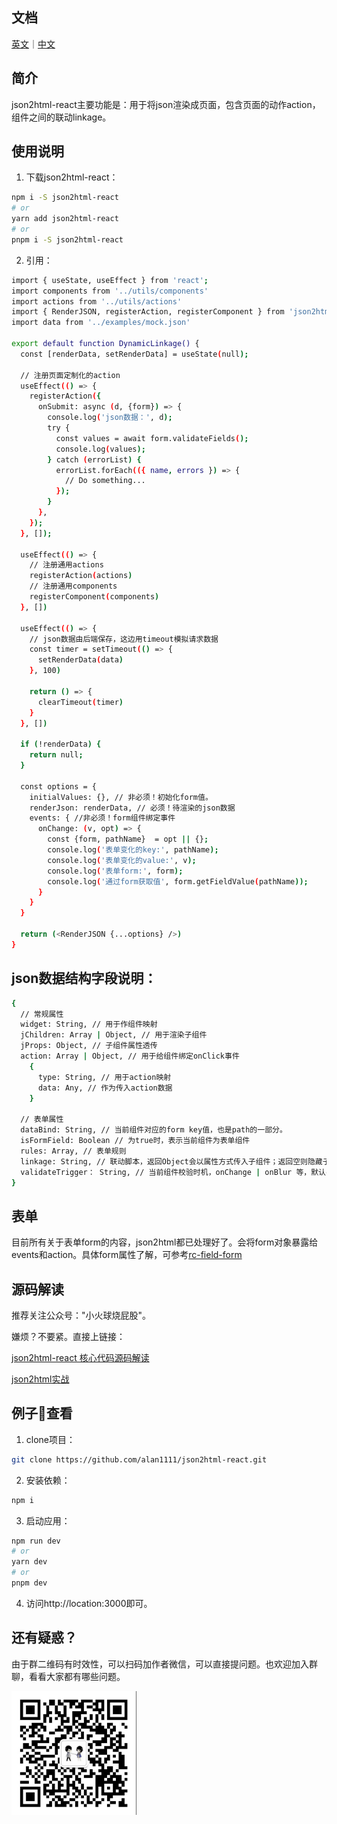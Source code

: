 ## 文档
[英文](https://github.com/alan1111/json2html-react/blob/main/README.md)｜[中文](https://github.com/alan1111/json2html-react/blob/main/README_CN.md)

## 简介
json2html-react主要功能是：用于将json渲染成页面，包含页面的动作action，组件之间的联动linkage。

## 使用说明

1. 下载json2html-react：
```bash
npm i -S json2html-react
# or
yarn add json2html-react
# or
pnpm i -S json2html-react
```
2. 引用：

```bash
import { useState, useEffect } from 'react';
import components from '../utils/components'
import actions from '../utils/actions'
import { RenderJSON, registerAction, registerComponent } from 'json2html-react';
import data from '../examples/mock.json'

export default function DynamicLinkage() {
  const [renderData, setRenderData] = useState(null);

  // 注册页面定制化的action
  useEffect(() => {
    registerAction({
      onSubmit: async (d, {form}) => {
        console.log('json数据：', d);
        try {
          const values = await form.validateFields();
          console.log(values);
        } catch (errorList) {
          errorList.forEach(({ name, errors }) => {
            // Do something...
          });
        }
      },
    });
  }, []);

  useEffect(() => {
    // 注册通用actions
    registerAction(actions)
    // 注册通用components
    registerComponent(components)
  }, [])

  useEffect(() => {
    // json数据由后端保存，这边用timeout模拟请求数据
    const timer = setTimeout(() => {
      setRenderData(data)
    }, 100)

    return () => {
      clearTimeout(timer)
    }
  }, [])

  if (!renderData) {
    return null;
  }

  const options = {
    initialValues: {}, // 非必须！初始化form值。
    renderJson: renderData, // 必须！待渲染的json数据
    events: { //非必须！form组件绑定事件
      onChange: (v, opt) => {
        const {form, pathName}  = opt || {};
        console.log('表单变化的key:', pathName);
        console.log('表单变化的value:', v);
        console.log('表单form:', form);
        console.log('通过form获取值', form.getFieldValue(pathName));
      }
    }
  }

  return (<RenderJSON {...options} />)
}

```
## json数据结构字段说明：

```bash
{
  // 常规属性
  widget: String, // 用于作组件映射
  jChildren: Array | Object, // 用于渲染子组件
  jProps: Object, // 子组件属性透传
  action: Array | Object, // 用于给组件绑定onClick事件
    {
      type: String, // 用于action映射
      data: Any, // 作为传入action数据
    }
  
  // 表单属性
  dataBind: String, // 当前组件对应的form key值，也是path的一部分。
  isFormField: Boolean // 为true时，表示当前组件为表单组件
  rules: Array, // 表单规则
  linkage: String, // 联动脚本，返回Object会以属性方式传入子组件；返回空则隐藏子组件。
  validateTrigger： String, // 当前组件校验时机，onChange | onBlur 等，默认onBlur，即失焦时候校验。
}
```

## 表单

目前所有关于表单form的内容，json2html都已处理好了。会将form对象暴露给events和action。具体form属性了解，可参考[rc-field-form](https://www.npmjs.com/package/rc-field-form)

## 源码解读

推荐关注公众号："小火球烧屁股"。

嫌烦？不要紧。直接上链接： 

[json2html-react 核心代码源码解读](https://mp.weixin.qq.com/s?__biz=MzkzMTQ1NDU4Nw==&mid=2247484271&idx=1&sn=f8230fba87efed9a997a7f53c1198508&chksm=c26b887bf51c016d7f6085fee855c69596932c6af8d2478362caa128df25350a353f74daa40c&token=1854349548&lang=zh_CN#rd)

[json2html实战](https://mp.weixin.qq.com/s?__biz=MzkzMTQ1NDU4Nw==&mid=2247484526&idx=1&sn=ba82a0a3abd427d25cd0c96b3ac0a87e&chksm=c26b8f7af51c066c44336256ab1e7069dc968747ab4949d46cda73f56cf58377462db05124ae&token=1531096240&lang=zh_CN#rd)

## 例子🌰查看
1. clone项目：
```bash
git clone https://github.com/alan1111/json2html-react.git
```

2. 安装依赖： 
```bash
npm i
```

3. 启动应用：

```bash
npm run dev
# or
yarn dev
# or
pnpm dev
```

4. 访问http://location:3000即可。

## 还有疑惑？

由于群二维码有时效性，可以扫码加作者微信，可以直接提问题。也欢迎加入群聊，看看大家都有哪些问题。

<img width="200" src="./author.png" />

